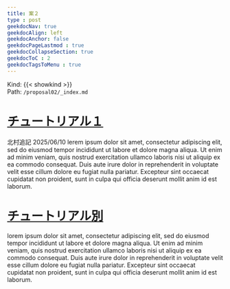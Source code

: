 ```yaml
---
title: 案２
type : post
geekdocNav: true
geekdocAlign: left
geekdocAnchor: false
geekdocPageLastmod : true
geekdocCollapseSection: true
geekdocToC : 2
geekdocTagsToMenu : true
---
```


Kind: {{< showkind >}}  
Path: `/proposal02/_index.md`


# [チュートリアル１](./チュートリアル１)

北村追記 2025/06/10
lerem ipsum dolor sit amet, consectetur adipiscing elit, sed do eiusmod tempor incididunt ut labore et dolore magna aliqua. Ut enim ad minim veniam, quis nostrud exercitation ullamco laboris nisi ut aliquip ex ea commodo consequat. Duis aute irure dolor in reprehenderit in voluptate velit esse cillum dolore eu fugiat nulla pariatur. Excepteur sint occaecat cupidatat non proident, sunt in culpa qui officia deserunt mollit anim id est laborum.


# [チュートリアル別](./チュートリアル２)

lorem ipsum dolor sit amet, consectetur adipiscing elit, sed do eiusmod tempor incididunt ut labore et dolore magna aliqua. Ut enim ad minim veniam, quis nostrud exercitation ullamco laboris nisi ut aliquip ex ea commodo consequat. Duis aute irure dolor in reprehenderit in voluptate velit esse cillum dolore eu fugiat nulla pariatur. Excepteur sint occaecat cupidatat non proident, sunt in culpa qui officia deserunt mollit anim id est laborum.
